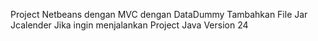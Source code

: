 Project Netbeans dengan MVC dengan DataDummy
Tambahkan File Jar Jcalender Jika ingin menjalankan Project
Java Version 24
